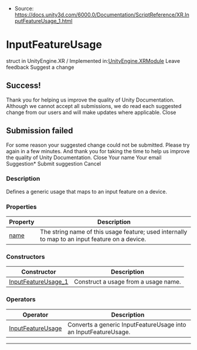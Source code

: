 * Source: https://docs.unity3d.com/6000.0/Documentation/ScriptReference/XR.InputFeatureUsage_1.html

# InputFeatureUsage<T0>
struct in UnityEngine.XR
/
Implemented in:[UnityEngine.XRModule](https://docs.unity3d.com/6000.0/Documentation/ScriptReference/UnityEngine.XRModule.html)
Leave feedback
Suggest a change
## Success!
Thank you for helping us improve the quality of Unity Documentation. Although we cannot accept all submissions, we do read each suggested change from our users and will make updates where applicable.
Close
## Submission failed
For some reason your suggested change could not be submitted. Please <a>try again</a> in a few minutes. And thank you for taking the time to help us improve the quality of Unity Documentation.
Close
Your name Your email Suggestion* Submit suggestion
Cancel
### Description
Defines a generic usage that maps to an input feature on a device.
### Properties
Property | Description  
---|---  
[name](https://docs.unity3d.com/6000.0/Documentation/ScriptReference/XR.InputFeatureUsage_1-name.html) | The string name of this usage feature; used internally to map to an input feature on a device.  
### Constructors
Constructor | Description  
---|---  
[InputFeatureUsage_1](https://docs.unity3d.com/6000.0/Documentation/ScriptReference/XR.InputFeatureUsage_1-ctor.html) | Construct a usage from a usage name.  
### Operators
Operator | Description  
---|---  
[InputFeatureUsage](https://docs.unity3d.com/6000.0/Documentation/ScriptReference/XR.InputFeatureUsage_1-operator_InputFeatureUsage.html) | Converts a generic InputFeatureUsage<T> into an InputFeatureUsage.  
* * *
